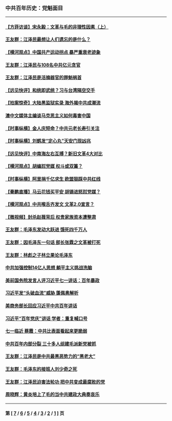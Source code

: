 ### 中共百年历史：党魁面目
---
#### [【方菲访谈】宋永毅：文革与毛的非理性因素（上）](../../pages/nf1176107/n13469956.md?06280430) 
#### [王友群：江泽民最想让人们遗忘的是什么？](../../pages/nf1176107/n13408949.md?06280430) 
#### [【横河观点】中国共产运动拐点 暴严重衰老迹象](../../pages/nf1176107/n13388333.md?06280430) 
#### [王友群：江泽民与108名中共亿元贪官](../../pages/nf1176107/n13352358.md?06280430) 
#### [王友群：江泽民是活摘器官的罪魁祸首](../../pages/nf1176107/n13336903.md?06280430) 
#### [【远见快评】和统即武统？习与台湾隔空交手](../../pages/nf1176107/n13297739.md?06280430) 
#### [【拍案惊奇】大陆黑监狱实录 海外揭中共成潮流](../../pages/nf1176107/n13288853.md?06280430) 
#### [澳中文媒体主编谈马克思主义如何毒害中国](../../pages/nf1176107/n13257387.md?06280430) 
#### [【时事纵横】金人庆短命？中共元老长寿引关注](../../pages/nf1176107/n13217934.md?06280430) 
#### [【时事纵横】刘鹤发“定心丸”天安门现凶兆](../../pages/nf1176107/n13215416.md?06280430) 
#### [【远见快评】中南海左右互搏？新旧文革4大对比](../../pages/nf1176107/n13214745.md?06280430) 
#### [【横河观点】胡编怼党媒 权斗或双簧？](../../pages/nf1176107/n13210864.md?06280430) 
#### [【时事纵横】阿里捐千亿求生 欧盟狠踩中共红线](../../pages/nf1176107/n13206431.md?06280430) 
#### [【秦鹏直播】马云花钱买平安 胡锡进怒怼党媒？](../../pages/nf1176107/n13206392.md?06280430) 
#### [【横河观点】中共喉舌齐发文 文革2.0宣言？](../../pages/nf1176107/n13201248.md?06280430) 
#### [【微视频】封杀赵薇背后 权贵家族资本遭整肃](../../pages/nf1176107/n13197798.md?06280430) 
#### [王友群：毛泽东发动大跃进 饿死四千万人](../../pages/nf1176107/n13177158.md?06280430) 
#### [王友群：因毛泽东一句话 部长张霖之文革被打死](../../pages/nf1176107/n13161711.md?06280430) 
#### [王友群：林彪之子林立果论毛泽东](../../pages/nf1176107/n13128622.md?06280430) 
#### [中共加强控制14亿人思想 躺平主义挑战洗脑](../../pages/nf1176107/n13094299.md?06280430) 
#### [美前国务院发言人评习近平七一讲话：百年暴政](../../pages/nf1176107/n13066986.md?06280430) 
#### [习近平发“头破血流”威胁 蓬佩奥解析](../../pages/nf1176107/n13063604.md?06280430) 
#### [美商务部长回应习近平中共百年讲话](../../pages/nf1176107/n13062903.md?06280430) 
#### [习近平“百年党庆”讲话 学者：重复喊口号](../../pages/nf1176107/n13061411.md?06280430) 
#### [七一临近 蔡霞：中共比表面看起来更脆弱](../../pages/nf1176107/n13056418.md?06280430) 
#### [中共百年内部分裂 三十多人组建毛派新党被抓](../../pages/nf1176107/n13044023.md?06280430) 
#### [王友群：江泽民是中共最黑恶势力的“黑老大”](../../pages/nf1176107/n13022180.md?06280430) 
#### [王友群：毛泽东的接班人刘少奇之死](../../pages/nf1176107/n12991772.md?06280430) 
#### [王友群：江泽民迫害法轮功 把中共变成最腐败的党](../../pages/nf1176107/n12947347.md?06280430) 
#### [周晓辉：黄炎培上了毛的当中共建政大典奏哀乐](../../pages/nf1176107/n12942780.md?06280430) 

---
#### 第 [ [7](./7.md?06280430) / [6](./6.md?06280430) / [5](./5.md?06280430) / [4](./4.md?06280430) / [3](./3.md?06280430) / [2](./2.md?06280430) / [1](./1.md?06280430) ] 页

